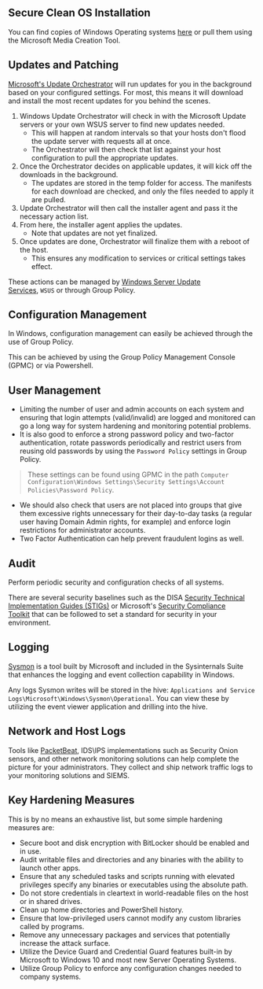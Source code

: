 


## Secure Clean OS Installation

You can find copies of Windows Operating systems [here](https://www.microsoft.com/en-us/software-download/) or pull them using the Microsoft Media Creation Tool.

## Updates and Patching

[Microsoft's Update Orchestrator](https://docs.microsoft.com/en-us/windows/deployment/update/how-windows-update-works) will run updates for you in the background based on your configured settings. For most, this means it will download and install the most recent updates for you behind the scenes.

1. Windows Update Orchestrator will check in with the Microsoft Update servers or your own WSUS server to find new updates needed.
    - This will happen at random intervals so that your hosts don't flood the update server with requests all at once.
    - The Orchestrator will then check that list against your host configuration to pull the appropriate updates.
2. Once the Orchestrator decides on applicable updates, it will kick off the downloads in the background.
    - The updates are stored in the temp folder for access. The manifests for each download are checked, and only the files needed to apply it are pulled.
3. Update Orchestrator will then call the installer agent and pass it the necessary action list.
4. From here, the installer agent applies the updates.
    - Note that updates are not yet finalized.
5. Once updates are done, Orchestrator will finalize them with a reboot of the host.
    - This ensures any modification to services or critical settings takes effect.


These actions can be managed by [Windows Server Update Services](https://docs.microsoft.com/en-us/windows-server/administration/windows-server-update-services/get-started/windows-server-update-services-wsus), `WSUS` or through Group Policy.


## Configuration Management

In Windows, configuration management can easily be achieved through the use of Group Policy.

This can be achieved by using the Group Policy Management Console (GPMC) or via Powershell.


## User Management

- Limiting the number of user and admin accounts on each system and ensuring that login attempts (valid/invalid) are logged and monitored can go a long way for system hardening and monitoring potential problems.
- It is also good to enforce a strong password policy and two-factor authentication, rotate passwords periodically and restrict users from reusing old passwords by using the `Password Policy` settings in Group Policy.

>These settings can be found using GPMC in the path `Computer Configuration\Windows Settings\Security Settings\Account Policies\Password Policy`.


- We should also check that users are not placed into groups that give them excessive rights unnecessary for their day-to-day tasks (a regular user having Domain Admin rights, for example) and enforce login restrictions for administrator accounts.
- Two Factor Authentication can help prevent fraudulent logins as well.


## Audit

Perform periodic security and configuration checks of all systems.

There are several security baselines such as the DISA [Security Technical Implementation Guides (STIGs)](https://public.cyber.mil/stigs/) or Microsoft's [Security Compliance Toolkit](https://docs.microsoft.com/en-us/windows/security/threat-protection/windows-security-configuration-framework/security-compliance-toolkit-10) that can be followed to set a standard for security in your environment.

## Logging

[Sysmon](https://learn.microsoft.com/en-us/sysinternals/downloads/sysmon) is a tool built by Microsoft and included in the Sysinternals Suite that enhances the logging and event collection capability in Windows.

Any logs Sysmon writes will be stored in the hive: `Applications and Service Logs\Microsoft\Windows\Sysmon\Operational`. You can view these by utilizing the event viewer application and drilling into the hive.

## Network and Host Logs

Tools like [PacketBeat](https://www.elastic.co/beats/packetbeat), IDS\IPS implementations such as Security Onion sensors, and other network monitoring solutions can help complete the picture for your administrators. They collect and ship network traffic logs to your monitoring solutions and SIEMS.


## Key Hardening Measures

This is by no means an exhaustive list, but some simple hardening measures are:

- Secure boot and disk encryption with BitLocker should be enabled and in use.
- Audit writable files and directories and any binaries with the ability to launch other apps.
- Ensure that any scheduled tasks and scripts running with elevated privileges specify any binaries or executables using the absolute path.
- Do not store credentials in cleartext in world-readable files on the host or in shared drives.
- Clean up home directories and PowerShell history.
- Ensure that low-privileged users cannot modify any custom libraries called by programs.
- Remove any unnecessary packages and services that potentially increase the attack surface.
- Utilize the Device Guard and Credential Guard features built-in by Microsoft to Windows 10 and most new Server Operating Systems.
- Utilize Group Policy to enforce any configuration changes needed to company systems.

